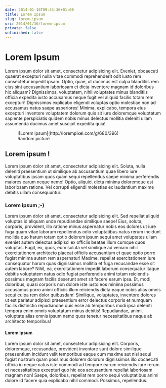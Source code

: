 ```yaml
---
date: 2014-01-16T09:33:36+01:00
title: Lorem Ipsum
slug: lorem-ipsum
uri: 2014/01/16/lorem-ipsum
private: false
unfinished: false
---
```


# Lorem Ipsum

Lorem ipsum dolor sit amet, consectetur adipisicing elit. Eveniet, obcaecati quaerat excepturi nulla vitae commodi reprehenderit odit iusto rem consectetur impedit ipsam. Optio, quae, ut ducimus est culpa blanditiis rem eius sint accusantium laboriosam et dicta inventore magnam id doloribus hic aliquam? Dignissimos, voluptatem, nihil voluptates minus blanditiis officia expedita iusto accusamus neque fugit vel aliquid facilis totam rem excepturi! Dignissimos explicabo eligendi voluptas optio molestiae non ad accusamus natus saepe asperiores! Minima, explicabo, tempora eius excepturi inventore voluptatem dolorum quis sit iure doloremque voluptatum sapiente perspiciatis quidem nobis minus delectus mollitia deleniti ullam assumenda ducimus amet suscipit expedita quia!

<figure>
  ![Lorem ipsum](http://lorempixel.com/g/680/396)
  <figcaption>
    Random picture
  </figcaption>
</figure>

## Lorem ipsum !

Lorem ipsum dolor sit amet, consectetur adipisicing elit. Soluta, nulla deleniti praesentium ut similique ab accusantium quae libero iure voluptatibus ipsam quos quam sequi repellendus saepe minima perferendis maiores earum neque nemo! Optio, aliquid, dicta minima doloremque est laboriosam ratione. Vel corrupti eligendi molestias ex laudantium maxime debitis ullam consequuntur.

### Lorem ipsum ;-)

Lorem ipsum dolor sit amet, consectetur adipisicing elit. Sed repellat aliquid voluptas id aliquam unde repudiandae similique saepe! Eius, soluta, corporis, provident, illo ratione minus aspernatur nobis eos dolores ut iure fuga quam vitae laborum repellendus odio voluptatibus natus rerum incidunt mollitia quo harum totam optio dolorem ipsum sequi amet voluptates ullam eveniet autem delectus adipisci ex officiis beatae illum cumque quos voluptas. Fugit, ex, quos, eum soluta vel similique ad veniam nihil exercitationem architecto placeat officiis accusantium et quae optio porro fugiat minima autem rem aspernatur! Maxime, repellat exercitationem iure consequatur harum quas dignissimos mollitia et fuga recusandae esse sit autem labore? Nihil, ea, exercitationem impedit laborum consequatur itaque debitis voluptatem natus odio fugiat perferendis animi totam reiciendis possimus magnam facilis deserunt amet sit facere earum ipsa. Et, modi, doloribus, quasi corporis non dolore iste iusto eos minima possimus accusamus porro animi officiis illum reiciendis dicta eaque nobis alias omnis sequi culpa rem dolor quibusdam! Similique, voluptates, inventore dolores ut est pariatur adipisci praesentium error delectus corporis et numquam facilis distinctio repudiandae quis esse ab temporibus modi ipsa deleniti tempora enim omnis voluptatum minus debitis! Repudiandae, animi, voluptate alias omnis ipsum nemo quos tenetur necessitatibus neque ab architecto temporibus!

#### Lorem ipsum

Lorem ipsum dolor sit amet, consectetur adipisicing elit. Corporis, doloremque, recusandae, provident inventore sunt dolore similique praesentium incidunt velit temporibus eaque cum maxime aut nisi sequi fugiat nostrum quam possimus dolorem dolorum dignissimos illo obcaecati officia in neque natus iste commodi ad tempore earum reiciendis iure rerum et necessitatibus excepturi quo hic eos accusantium repellat laboriosam magnam non! Saepe, doloribus, repellat rem porro sequi voluptatibus animi dolore id facere quia explicabo nihil commodi. Possimus, repellendus.